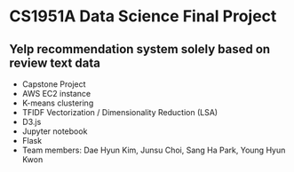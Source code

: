 # CS1951A Data Science Final Project 
## Yelp recommendation system solely based on review text data
- Capstone Project 
- AWS EC2 instance
- K-means clustering 
- TFIDF Vectorization / Dimensionality Reduction (LSA)
- D3.js
- Jupyter notebook 
- Flask
- Team members: Dae Hyun Kim, Junsu Choi, Sang Ha Park, Young Hyun Kwon